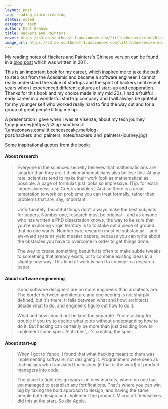 ```yaml
---
layout: post
tag: reading_status/reading
status: noted
category: tech
author: Paul Graham
title: Hackers and Painters
cover: https://s3.ap-southeast-1.amazonaws.com/littlecheesecake.me/blog-post/books/Hackers_and_painters.png
image_url: https://s3.ap-southeast-1.amazonaws.com/littlecheesecake.me/blog-post/blog2/archive/16395141654_1c229496a8_o.jpg
---
```


My reading notes of Hackers and Painters's Chinese version can be found in a [blog post](/blog2/2011/11/25/hackers-and-painters.html) which was written in 2011.

This is an important book for my career, which inspired me to take the path to step out from the Acedamic and became a software engineer. I cannot really understand the value of startups and the spirit of hackers until recent years when I experienced different cultures of start-up and cooperation. Thanks for this book and my choice made in my mid 20s, I had a fruitful early career in a wonderful start-up company and I will always be grateful for my younger self who worked really hard to find the way out and for a group of great people lifting me up. 

<figcaption class="reading-notes">
A presentation I gave when I was at Visenze, about my tech journey
</figcaption>
![my-journey](https://s3.ap-southeast-1.amazonaws.com/littlecheesecake.me/blog-post/hackers_and_painters_notes/hackers_and_painters-journey.jpg)


Some inspirational quotes from the book: 

#### About research
> Everyone in the sciences secretly believes that mathematicians are smarter than they are. I think mathematicians also believe this. At any rate, scientists tend to make their work look as mathematical as possible. A page of formulas just looks so impressive. (Tip: for extra impressiveness, use Greek variables.) And so there is a great temptation to work on problems you can treat formally, rather than problems that are, say, important.
>
> Unfortunately, beautiful things don't always make the best subjects for papers. Number one, research must be original-- and as anyone who has written a PhD dissertation knows, the way to be sure that you're exploring virgin territory is to to stake out a piece of ground that no one wants. Number two, research must be substantial-- and awkward systems yield meatier papers, because you can write about the obstacles you have to overcome in order to get things done.
> 
> The way to create something beautiful is often to make subtle tweaks to something that already exists, or to combine existing ideas in a slightly new way. This kind of work is hard to convey in a research paper.

#### About software engineering
> Good software designers are no more engineers than architects are. The border between architecture and engineering is not sharply defined, but it's there. It falls between what and how: architects decide what to do,
and engineers figure out how to do it.
>
> What and how should not be kept too separate. You're asking for trouble if you try to decide what to do without understanding how to do it. But hacking can certainly be more than just deciding how to implement some spec. At its best, it's creating the spec. 

#### About start-up
> When I got to Yahoo, I found that what hacking meant to them was implementing software, not designing it. Programmers were seen as technicians who translated the visions (if that is the word) of product managers into code.
>
> The place to fight design wars is in new markets, where no one has yet managed to establish any fortifications.
That's where you can win big by taking the bold approach to design, and having the same people both design and implement the product. Microsoft themselves did this at the start. So did Apple.
